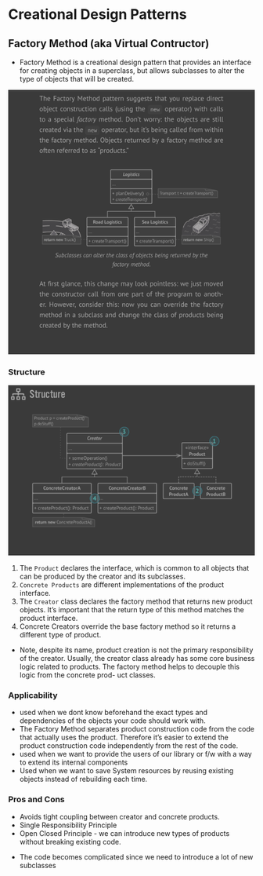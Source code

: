 # Creational Design Patterns

## Factory Method (aka Virtual Contructor)

- Factory Method is a creational design pattern that provides an interface for creating objects in a superclass, but allows subclasses to alter the type of objects that will be created.

![Factory1](../images/factory1.PNG)

### Structure

![Factory2](../images/factory2.PNG)

1. The `Product` declares the interface, which is common to all objects that can be produced by the creator and its subclasses.
2. `Concrete Products` are different implementations of the product interface.
3. The `Creator` class declares the factory method that returns new product objects. It’s important that the return type of this method matches the product interface.
4. Concrete Creators override the base factory method so it returns a different type of product.

- Note, despite its name, product creation is not the primary
  responsibility of the creator. Usually, the creator class already
  has some core business logic related to products. The factory
  method helps to decouple this logic from the concrete prod-
  uct classes.

### Applicability

- used when we dont know beforehand the exact types and dependencies of the objects your code should work with.
- The Factory Method separates product construction code from the code that actually uses the product. Therefore it’s easier to extend the product construction code independently from the rest of the code.
- used when we want to provide the users of our library or f/w with a way to extend its internal components
- Used when we want to save System resources by reusing existing objects instead of rebuilding each time.

### Pros and Cons

- Avoids tight coupling between creator and concrete products.
- Single Responsibility Principle
- Open Closed Principle - we can introduce new types of products without breaking existing code.

* The code becomes complicated since we need to introduce a lot of new subclasses
